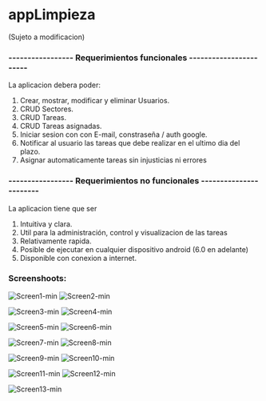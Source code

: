 # appLimpieza

(Sujeto a modificacion)

<h3>----------------- Requerimientos funcionales -----------------------</h3>

La aplicacion debera poder:

1. Crear, mostrar, modificar y eliminar Usuarios.
2. CRUD Sectores.
3. CRUD Tareas.
4. CRUD Tareas asignadas.
5. Iniciar sesion con con E-mail, constraseña / auth google.
6. Notificar al usuario las tareas que debe realizar en el ultimo dia del plazo.
7. Asignar automaticamente tareas sin injusticias ni errores



<h3>----------------- Requerimientos no funcionales -----------------------</h3>

La aplicacion tiene que ser
1. Intuitiva y clara.
2. Util para la administración, control y visualizacion de las tareas
3. Relativamente rapida.
4. Posible de ejecutar en cualquier dispositivo android (6.0 en adelante)
5. Disponible con conexion a internet.



<h3>Screenshoots:</h3>

![Screen1-min](https://user-images.githubusercontent.com/118495317/231611625-c4bc3ace-58f3-4cf2-8410-c4f5a5f1feeb.jpeg)
![Screen2-min](https://user-images.githubusercontent.com/118495317/231611627-f9640159-a772-43ef-9d52-2e237c745f23.jpeg)

![Screen3-min](https://user-images.githubusercontent.com/118495317/231611629-cfb8e08d-ce0d-4c5f-b68f-968c62920ccb.jpeg)
![Screen4-min](https://user-images.githubusercontent.com/118495317/231611631-94791fb7-a468-48f3-9ca8-91679e051faf.jpeg)

![Screen5-min](https://user-images.githubusercontent.com/118495317/231611633-e753dba8-2029-4b67-ad6e-fbb50e83dcc4.jpeg)
![Screen6-min](https://user-images.githubusercontent.com/118495317/231611635-a1f63128-b581-4199-872f-0e008494bc5f.jpeg)

![Screen7-min](https://user-images.githubusercontent.com/118495317/231611637-548ae74d-8521-4ef6-bc52-c88c05d08e82.jpeg)
![Screen8-min](https://user-images.githubusercontent.com/118495317/231611638-4598a550-b7ca-4516-87c2-a1555116513b.jpeg)

![Screen9-min](https://user-images.githubusercontent.com/118495317/231611641-26ae79b1-43bc-4ad4-a4b2-91da8710349d.jpeg)
![Screen10-min](https://user-images.githubusercontent.com/118495317/231611642-e9ab0e5f-c92a-4c73-8e15-d7a9c20f382f.jpeg)

![Screen11-min](https://user-images.githubusercontent.com/118495317/231611644-a9f896e2-75a9-42cb-8c41-b2b5130f5488.jpeg)
![Screen12-min](https://user-images.githubusercontent.com/118495317/231611646-3d061496-3a06-4402-9310-a57840baa78b.jpeg)

![Screen13-min](https://user-images.githubusercontent.com/118495317/231611647-b13a3691-1c2c-4df4-9367-d0c52989d0c7.jpeg)

